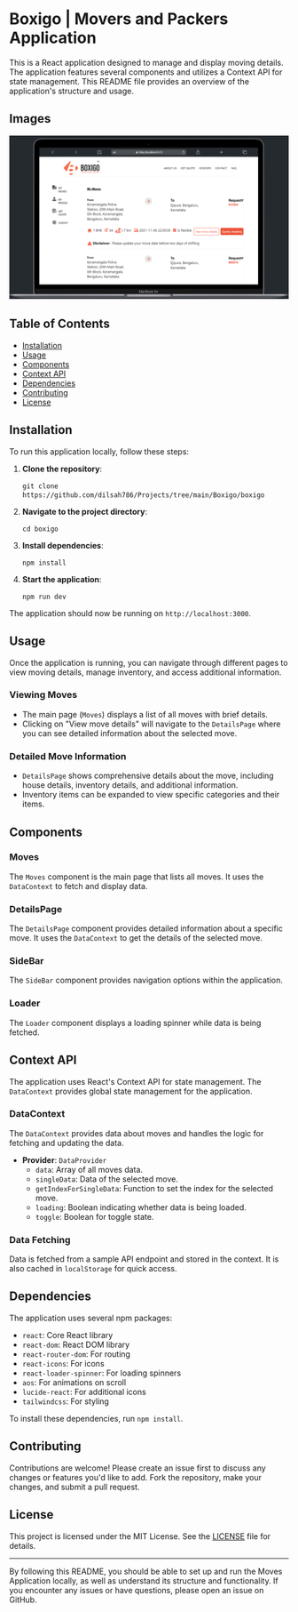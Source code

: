 # Boxigo | Movers and Packers Application

This is a React application designed to manage and display moving details. The application features several components and utilizes a Context API for state management. This README file provides an overview of the application's structure and usage.


## Images

<img src="./src/assets/laptop.png"/>

## Table of Contents

- [Installation](#installation)
- [Usage](#usage)
- [Components](#components)
- [Context API](#context-api)
- [Dependencies](#dependencies)
- [Contributing](#contributing)
- [License](#license)

## Installation

To run this application locally, follow these steps:

1. **Clone the repository**:
   ```
   git clone https://github.com/dilsah786/Projects/tree/main/Boxigo/boxigo
   ```

2. **Navigate to the project directory**:
   ```
   cd boxigo
   ```

3. **Install dependencies**:
   ```
   npm install
   ```

4. **Start the application**:
   ```
   npm run dev
   ```

The application should now be running on `http://localhost:3000`.

## Usage

Once the application is running, you can navigate through different pages to view moving details, manage inventory, and access additional information.

### Viewing Moves

- The main page (`Moves`) displays a list of all moves with brief details.
- Clicking on "View move details" will navigate to the `DetailsPage` where you can see detailed information about the selected move.

### Detailed Move Information

- `DetailsPage` shows comprehensive details about the move, including house details, inventory details, and additional information.
- Inventory items can be expanded to view specific categories and their items.

## Components

### Moves

The `Moves` component is the main page that lists all moves. It uses the `DataContext` to fetch and display data.

### DetailsPage

The `DetailsPage` component provides detailed information about a specific move. It uses the `DataContext` to get the details of the selected move.

### SideBar

The `SideBar` component provides navigation options within the application.

### Loader

The `Loader` component displays a loading spinner while data is being fetched.

## Context API

The application uses React's Context API for state management. The `DataContext` provides global state management for the application.

### DataContext

The `DataContext` provides data about moves and handles the logic for fetching and updating the data.

- **Provider**: `DataProvider`
  - `data`: Array of all moves data.
  - `singleData`: Data of the selected move.
  - `getIndexForSingleData`: Function to set the index for the selected move.
  - `loading`: Boolean indicating whether data is being loaded.
  - `toggle`: Boolean for toggle state.

### Data Fetching

Data is fetched from a sample API endpoint and stored in the context. It is also cached in `localStorage` for quick access.

## Dependencies

The application uses several npm packages:

- `react`: Core React library
- `react-dom`: React DOM library
- `react-router-dom`: For routing
- `react-icons`: For icons
- `react-loader-spinner`: For loading spinners
- `aos`: For animations on scroll
- `lucide-react`: For additional icons
- `tailwindcss`: For styling 

To install these dependencies, run `npm install`.

## Contributing

Contributions are welcome! Please create an issue first to discuss any changes or features you'd like to add. Fork the repository, make your changes, and submit a pull request.

## License

This project is licensed under the MIT License. See the [LICENSE](LICENSE) file for details.

---

By following this README, you should be able to set up and run the Moves Application locally, as well as understand its structure and functionality. If you encounter any issues or have questions, please open an issue on GitHub.